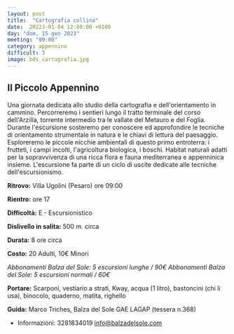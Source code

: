 ```yaml
---
layout: post
title:  "Cartografia collina"
date:  20223-01-04 12:00:00 +0100
day: "dom, 15 gen 2023"
meeting: "09:00"
category: appennino 
difficult: 3
image: bds_cartografia.jpg
---
```


## Il Piccolo Appennino

Una giornata dedicata allo studio della cartografia e dell'orientamento in cammino. Percorreremo i sentieri lungo il tratto terminale del corso dell'Arzilla, torrente intermedio tra le vallate del Metauro e del Foglia.
Durante l'escursione sosteremo per conoscere ed approfondire le tecniche di orientamento strumentale in natura e le chiavi di lettura del paesaggio. 
Esploreremo le piccole nicchie ambientali di questo primo entroterra: i frutteti, i campi incolti, l'agricoltura biologica, i boschi. Habitat naturali adatti per la sopravvivenza di una ricca flora e fauna mediterranea e appenninica insieme.
L'escursione fa parte di un ciclo di uscite dedicate alle tecniche dell'escursionismo.

**Ritrovo:** Villa Ugolini (Pesaro) ore 09:00

**Rientro:** ore 17 

**Difficoltà:** E - Escursionistico

**Dislivello in salita:** 500 m. circa

**Durata:** 8 ore circa

**Costo:** 20 Adulti, 10€ Minori

*Abbonamenti Balza del Sole: 5 escursioni lunghe / 90€*
*Abbonamenti Balza del Sole: 5 escursioni normali / 60€*

**Portare:** Scarponi, vestiario a strati, Kway, acqua (1 litro), bastoncini (chi li usa), binocolo, quaderno, matita, righello

**Guida:** Marco Triches, Balza del Sole GAE LAGAP (tessera n.368)
+ Informazioni: 3281834019    info@balzadelsole.com

